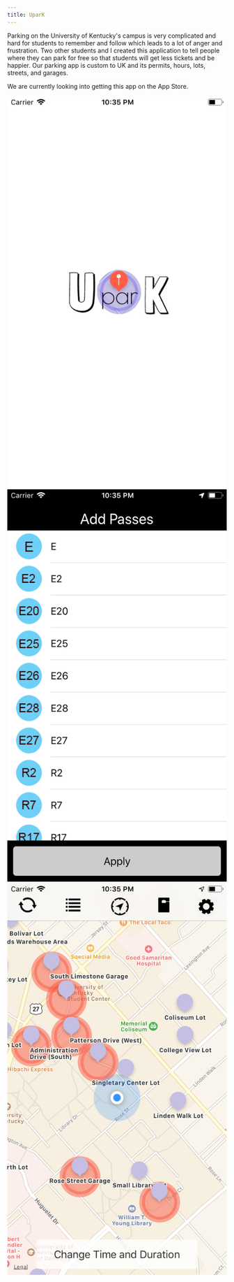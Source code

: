 ```yaml
---
title: UparK
---
```


Parking on the University of Kentucky's campus is very complicated and hard for students to remember and follow which leads to a lot of anger and frustration. Two other students and I created this application to tell people where they can park for free so that students will get less tickets and be happier. Our parking app is custom to UK and its permits, hours, lots, streets, and garages.

We are currently looking into getting this app on the App Store.

<div class="img-div">
  <div><img src="/public/images/upark/launch.png" alt="upark launch screen image"></div>
  <div><img src="/public/images/upark/pass.png" alt="upark pass image"></div>
  <div><img src="/public/images/upark/map.png" alt="upark map image"></div>
</div>
